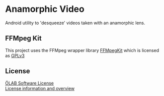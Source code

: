 # Anamorphic Video

Android utility to 'desqueeze' videos taken with an anamorphic lens. 

## FFMpeg Kit

This project uses the FFMpeg wrapper library [FFMpegKit](https://github.com/tanersener/ffmpeg-kit) which is licensed as [GPLv3](https://github.com/tanersener/ffmpeg-kit/blob/main/LICENSE.GPLv3)

## License

[ÖLAB Software License](LICENSE)  
[License information and overview](https://codeberg.org/oppenlab/oppen_license)